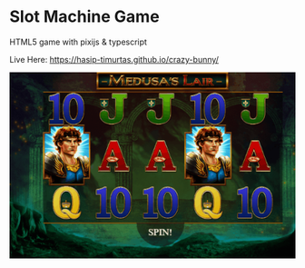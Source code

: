 # Slot Machine Game
HTML5 game with pixijs & typescript

Live Here: https://hasip-timurtas.github.io/crazy-bunny/

![](usage.gif)
